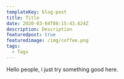 ```yaml
---
templateKey: blog-post
title: Title
date: 2020-03-04T08:15:43.624Z
description: Description
featuredpost: true
featuredimage: /img/coffee.png
tags:
  - Tags
---
```

Hello people, i just try something good here.